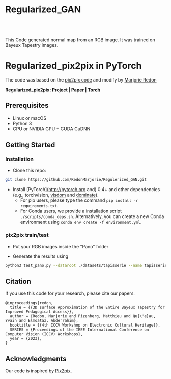 # Regularized_GAN
<br><br><br>
This Code generated normal map from an RGB image. It was trained on Bayeux Tapestry images.

# Regularized_pix2pix in PyTorch

The code was based on the [pix2pix code](https://github.com/phillipi/pix2pix) and modify by [Marjorie Redon](https://github.com/RedonMarjorie)

**Regularized_pix2pix:  [Project](https://redon213.users.greyc.fr/) |  [Paper](https://openaccess.thecvf.com/content/ICCV2023W/e-Heritage/html/Redon_3D_Surface_Approximation_of_the_Entire_Bayeux_Tapestry_for_Improved_ICCVW_2023_paper.html) |  [Torch](https://github.com/RedonMarjorie/Regulerized_GAN)**

## Prerequisites
- Linux or macOS
- Python 3
- CPU or NVIDIA GPU + CUDA CuDNN

## Getting Started
### Installation

- Clone this repo:
```bash
git clone https://github.com/RedonMarjorie/Regulerized_GAN.git
```

- Install [PyTorch](http://pytorch.org and) 0.4+ and other dependencies (e.g., torchvision, [visdom](https://github.com/facebookresearch/visdom) and [dominate](https://github.com/Knio/dominate)).
  - For pip users, please type the command `pip install -r requirements.txt`.
  - For Conda users, we provide a installation script `./scripts/conda_deps.sh`. Alternatively, you can create a new Conda environment using `conda env create -f environment.yml`.

### pix2pix train/test
- Put your RGB images inside the "Pano" folder

- Generate the results using
```bash
python3 test_pano.py --dataroot ./datasets/tapisserie --name tapisserie --model pix2pix --direction BtoA
```

## Citation
If you use this code for your research, please cite our papers.
```
@inproceedings{redon,
  title = {{3D surface Approximation of the Entire Bayeux Tapestry for Improved Pedagogical Access}},
  author = {Redon, Marjorie and Pizenberg, Matthieu and Qu{\'e}au, Yvain and Elmoataz, Abderrahim},
  booktitle = {{4th ICCV Workshop on Electronic Cultural Heritage}},
  SERIES = {Proceedings of the IEEE International Conference on Computer Vision (ICCV) Workshops},
  year = {2023},
}
```

## Acknowledgments
Our code is inspired by [Pix2pix](https://github.com/phillipi/pix2pix).
